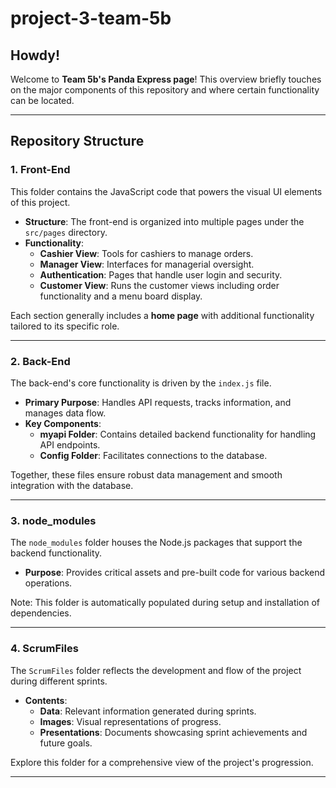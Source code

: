 # project-3-team-5b

## Howdy!  
Welcome to **Team 5b's Panda Express page**! This overview briefly touches on the major components of this repository and where certain functionality can be located.

---

## Repository Structure  

### 1. Front-End  
This folder contains the JavaScript code that powers the visual UI elements of this project.  
- **Structure**: The front-end is organized into multiple pages under the `src/pages` directory.  
- **Functionality**:  
  - **Cashier View**: Tools for cashiers to manage orders.  
  - **Manager View**: Interfaces for managerial oversight.  
  - **Authentication**: Pages that handle user login and security.  
  - **Customer View**: Runs the customer views including order functionality and a menu board display.  

Each section generally includes a **home page** with additional functionality tailored to its specific role.

---

### 2. Back-End  
The back-end's core functionality is driven by the `index.js` file.  
- **Primary Purpose**: Handles API requests, tracks information, and manages data flow.  
- **Key Components**:  
  - **myapi Folder**: Contains detailed backend functionality for handling API endpoints.  
  - **Config Folder**: Facilitates connections to the database.  

Together, these files ensure robust data management and smooth integration with the database.

---

### 3. node_modules  
The `node_modules` folder houses the Node.js packages that support the backend functionality.  
- **Purpose**: Provides critical assets and pre-built code for various backend operations.  

Note: This folder is automatically populated during setup and installation of dependencies.

---

### 4. ScrumFiles  
The `ScrumFiles` folder reflects the development and flow of the project during different sprints.  
- **Contents**:  
  - **Data**: Relevant information generated during sprints.  
  - **Images**: Visual representations of progress.  
  - **Presentations**: Documents showcasing sprint achievements and future goals.  

Explore this folder for a comprehensive view of the project's progression.

---
